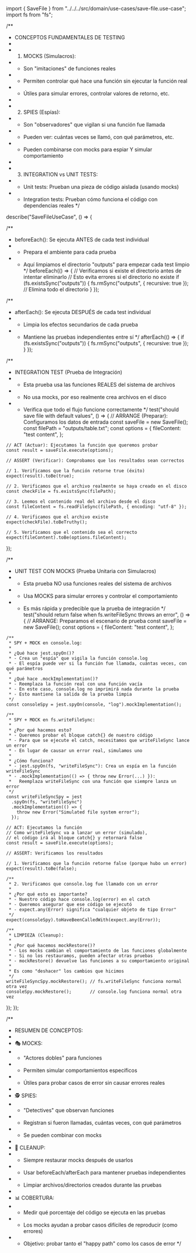 import { SaveFile } from "../../../src/domain/use-cases/save-file.use-case";
import fs from "fs";

/**
 * CONCEPTOS FUNDAMENTALES DE TESTING
 * 
 * 1. MOCKS (Simulacros):
 *    - Son "imitaciones" de funciones reales
 *    - Permiten controlar qué hace una función sin ejecutar la función real
 *    - Útiles para simular errores, controlar valores de retorno, etc.
 * 
 * 2. SPIES (Espías):
 *    - Son "observadores" que vigilan si una función fue llamada
 *    - Pueden ver: cuántas veces se llamó, con qué parámetros, etc.
 *    - Pueden combinarse con mocks para espiar Y simular comportamiento
 * 
 * 3. INTEGRATION vs UNIT TESTS:
 *    - Unit tests: Prueban una pieza de código aislada (usando mocks)
 *    - Integration tests: Prueban cómo funciona el código con dependencias reales
 */

describe("SaveFileUseCase", () => {
  
  /**
   * beforeEach(): Se ejecuta ANTES de cada test individual
   * - Prepara el ambiente para cada prueba
   * - Aquí limpiamos el directorio "outputs" para empezar cada test limpio
   */
  beforeEach(() => {
    // Verificamos si existe el directorio antes de intentar eliminarlo
    // Esto evita errores si el directorio no existe
    if (fs.existsSync("outputs")) {
      fs.rmSync("outputs", { recursive: true }); // Elimina todo el directorio
    }
  });
  
  /**
   * afterEach(): Se ejecuta DESPUÉS de cada test individual
   * - Limpia los efectos secundarios de cada prueba
   * - Mantiene las pruebas independientes entre sí
   */
  afterEach(() => {
    if (fs.existsSync("outputs")) {
      fs.rmSync("outputs", { recursive: true });
    }
  });

  /**
   * INTEGRATION TEST (Prueba de Integración)
   * - Esta prueba usa las funciones REALES del sistema de archivos
   * - No usa mocks, por eso realmente crea archivos en el disco
   * - Verifica que todo el flujo funcione correctamente
   */
  test("should save file with default values", () => {
    // ARRANGE (Preparar): Configuramos los datos de entrada
    const saveFile = new SaveFile();
    const filePath = "outputs/table.txt";
    const options = {
      fileContent: "test content",
    };

    // ACT (Actuar): Ejecutamos la función que queremos probar
    const result = saveFile.execute(options);

    // ASSERT (Verificar): Comprobamos que los resultados sean correctos
    
    // 1. Verificamos que la función retorne true (éxito)
    expect(result).toBe(true);

    // 2. Verificamos que el archivo realmente se haya creado en el disco
    const checkFile = fs.existsSync(filePath);
    
    // 3. Leemos el contenido real del archivo desde el disco
    const fileContent = fs.readFileSync(filePath, { encoding: "utf-8" });

    // 4. Verificamos que el archivo existe
    expect(checkFile).toBeTruthy();
    
    // 5. Verificamos que el contenido sea el correcto
    expect(fileContent).toBe(options.fileContent);
  });

  /**
   * UNIT TEST CON MOCKS (Prueba Unitaria con Simulacros)
   * - Esta prueba NO usa funciones reales del sistema de archivos
   * - Usa MOCKS para simular errores y controlar el comportamiento
   * - Es más rápida y predecible que la prueba de integración
   */
  test("should return false when fs.writeFileSync throws an error", () => {
    // ARRANGE: Preparamos el escenario de prueba
    const saveFile = new SaveFile();
    const options = {
      fileContent: "test content",
    };

    /**
     * SPY + MOCK en console.log:
     * 
     * ¿Qué hace jest.spyOn()?
     * - Crea un "espía" que vigila la función console.log
     * - El espía puede ver si la función fue llamada, cuántas veces, con qué parámetros
     * 
     * ¿Qué hace .mockImplementation()?
     * - Reemplaza la función real con una función vacía
     * - En este caso, console.log no imprimirá nada durante la prueba
     * - Esto mantiene la salida de la prueba limpia
     */
    const consoleSpy = jest.spyOn(console, "log").mockImplementation();
    
    /**
     * SPY + MOCK en fs.writeFileSync:
     * 
     * ¿Por qué hacemos esto?
     * - Queremos probar el bloque catch{} de nuestro código
     * - Para que se ejecute el catch, necesitamos que writeFileSync lance un error
     * - En lugar de causar un error real, simulamos uno
     * 
     * ¿Cómo funciona?
     * - jest.spyOn(fs, "writeFileSync"): Crea un espía en la función writeFileSync
     * - .mockImplementation(() => { throw new Error(...) }): 
     *   Reemplaza writeFileSync con una función que siempre lanza un error
     */
    const writeFileSyncSpy = jest
      .spyOn(fs, "writeFileSync")
      .mockImplementation(() => {
        throw new Error("Simulated file system error");
      });

    // ACT: Ejecutamos la función
    // Como writeFileSync va a lanzar un error (simulado), 
    // el código irá al bloque catch{} y retornará false
    const result = saveFile.execute(options);

    // ASSERT: Verificamos los resultados
    
    // 1. Verificamos que la función retorne false (porque hubo un error)
    expect(result).toBe(false);
    
    /**
     * 2. Verificamos que console.log fue llamado con un error
     * 
     * ¿Por qué esto es importante?
     * - Nuestro código hace console.log(error) en el catch
     * - Queremos asegurar que ese código se ejecutó
     * - expect.any(Error) significa "cualquier objeto de tipo Error"
     */
    expect(consoleSpy).toHaveBeenCalledWith(expect.any(Error));

    /**
     * LIMPIEZA (Cleanup):
     * 
     * ¿Por qué hacemos mockRestore()?
     * - Los mocks cambian el comportamiento de las funciones globalmente
     * - Si no los restauramos, pueden afectar otras pruebas
     * - mockRestore() devuelve las funciones a su comportamiento original
     * 
     * Es como "deshacer" los cambios que hicimos
     */
    writeFileSyncSpy.mockRestore(); // fs.writeFileSync funciona normal otra vez
    consoleSpy.mockRestore();       // console.log funciona normal otra vez
  });
});

/**
 * RESUMEN DE CONCEPTOS:
 * 
 * 🎭 MOCKS:
 * - "Actores dobles" para funciones
 * - Permiten simular comportamientos específicos
 * - Útiles para probar casos de error sin causar errores reales
 * 
 * 🕵️ SPIES:
 * - "Detectives" que observan funciones
 * - Registran si fueron llamadas, cuántas veces, con qué parámetros
 * - Se pueden combinar con mocks
 * 
 * 🧹 CLEANUP:
 * - Siempre restaurar mocks después de usarlos
 * - Usar beforeEach/afterEach para mantener pruebas independientes
 * - Limpiar archivos/directorios creados durante las pruebas
 * 
 * 📊 COBERTURA:
 * - Medir qué porcentaje del código se ejecuta en las pruebas
 * - Los mocks ayudan a probar casos difíciles de reproducir (como errores)
 * - Objetivo: probar tanto el "happy path" como los casos de error
 */
